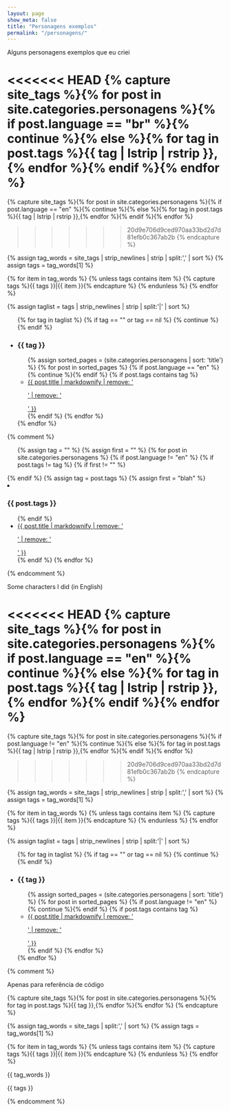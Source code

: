 ```yaml
---
layout: page
show_meta: false
title: "Personagens exemplos"
permalink: "/personagens/"
---
```


    
Alguns personagens exemplos que eu criei

<<<<<<< HEAD
{% capture site_tags %}{% for post in site.categories.personagens %}{% if post.language == "br" %}{% continue %}{% else %}{% for tag in post.tags %}{{ tag | lstrip | rstrip }},{% endfor %}{% endif %}{% endfor %}
=======
{% capture site_tags %}{% for post in site.categories.personagens %}{% if post.language == "en" %}{% continue %}{% else %}{% for tag in post.tags %}{{ tag | lstrip | rstrip }},{% endfor %}{% endif %}{% endfor %}
>>>>>>> 20d9e706d9ced970aa33bd2d7d81efb0c367ab2b
{% endcapture %}

<!-- `tag_words` is a sorted array of the tag names. -->
{% assign tag_words = site_tags | strip_newlines | strip | split:',' | sort %}
{% assign tags = tag_words[1] %}


{% for item in tag_words %}
    {% unless tags contains item %}
        {% capture tags %}{{ tags }}|{{ item }}{% endcapture %}
    {% endunless %}
{% endfor %}

{% assign taglist = tags | strip_newlines | strip | split:'|' | sort %}

<ul> 
{% for tag in taglist %}
   {% if tag == "" or tag == nil %}
   {% continue %}
   {% endif %}
   <li><h3> {{ tag }} </h3></li>
   <ul>
   {% assign sorted_pages = (site.categories.personagens | sort: 'title') %}
   {% for post in sorted_pages %}
   {% if post.language == "en" %}{% continue %}{% endif %}
   {% if post.tags contains tag %}
   <li><a href="{{ post.url }}">{{ post.title | markdownify | remove: '<p>' | remove: '</p>' }} </a> </li>
   {% endif %}
   {% endfor %}
   </ul>
{% endfor %}
</ul>

{% comment %}
<ul> 
  {% assign tag = "" %}
  {% assign first = "" %}
  {% for post in site.categories.personagens %}
  {% if post.language != "en" %}
  {% if post.tags != tag %}
  {% if first != "" %}
  </ul>
  {% endif %}
  {% assign tag = post.tags %}    
  {% assign first = "blah" %}
   <li><h3> {{ post.tags }} </h3></li>
  <ul>
  {% endif %}
   <li><a href="{{ post.url }}">{{ post.title | markdownify | remove: '<p>' | remove: '</p>' }} </a> </li>
   {% endif %}
    {% endfor %}
  </ul>
</ul>
{% endcomment %}

Some characters I did (in English)

<<<<<<< HEAD
{% capture site_tags %}{% for post in site.categories.personagens %}{% if post.language == "en" %}{% continue %}{% else %}{% for tag in post.tags %}{{ tag | lstrip | rstrip }},{% endfor %}{% endif %}{% endfor %}
=======
{% capture site_tags %}{% for post in site.categories.personagens %}{% if post.language != "en" %}{% continue %}{% else %}{% for tag in post.tags %}{{ tag | lstrip | rstrip }},{% endfor %}{% endif %}{% endfor %}
>>>>>>> 20d9e706d9ced970aa33bd2d7d81efb0c367ab2b
{% endcapture %}

<!-- `tag_words` is a sorted array of the tag names. -->
{% assign tag_words = site_tags | strip_newlines | strip | split:',' | sort %}
{% assign tags = tag_words[1] %}


{% for item in tag_words %}
    {% unless tags contains item %}
        {% capture tags %}{{ tags }}|{{ item }}{% endcapture %}
    {% endunless %}
{% endfor %}

{% assign taglist = tags | strip_newlines | strip | split:'|' | sort %}

<ul> 
{% for tag in taglist %}
   {% if tag == "" or tag == nil %}
   {% continue %}
   {% endif %}
   <li><h3> {{ tag }} </h3></li>
   <ul>
   {% assign sorted_pages = (site.categories.personagens | sort: 'title') %}
   {% for post in sorted_pages %}
   {% if post.language != "en" %}{% continue %}{% endif %}
   {% if post.tags contains tag %}
   <li><a href="{{ post.url }}">{{ post.title | markdownify | remove: '<p>' | remove: '</p>' }} </a> </li>
   {% endif %}
   {% endfor %}
   </ul>
{% endfor %}
</ul>


{% comment %}

Apenas para referência de código

{% capture site_tags %}{% for post in site.categories.personagens %}{% for tag in post.tags %}{{ tag }},{% endfor %}{% endfor %}
{% endcapture %}

<!-- `tag_words` is a sorted array of the tag names. -->
{% assign tag_words = site_tags | split:',' | sort %}
{% assign tags = tag_words[1] %}

{% for item in tag_words %}
    {% unless tags contains item %}
        {% capture tags %}{{ tags }}|{{ item }}{% endcapture %}
    {% endunless %}
{% endfor %}

{{ tag_words }} 

{{ tags }}

{% endcomment %}
